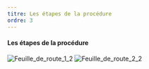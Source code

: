 ```yaml
---
titre: Les étapes de la procédure
ordre: 3
---
```


####  Les étapes de la procédure

![Feuille_de_route_1_2](/images/Feuille_de_route_1_2.png)
![Feuille_de_route_2_2](/images/Feuille_de_route_2_2.png)
